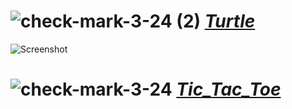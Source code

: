 # ![check-mark-3-24 (2)](https://github.com/yasinnorozzadeh/pylearn7/assets/88095232/8f6be430-ee18-444c-8f25-59d3b9e41271) [*_Turtle_*](https://github.com/yasinnorozzadeh/pylearn7/blob/main/python/sisson%2006/practice/result_turtle.py)
![Screenshot ](https://github.com/yasinnorozzadeh/pylearn7/assets/88095232/efba49f4-a8db-4c10-ad6d-db7aaf1f3360)

# ![check-mark-3-24](https://github.com/yasinnorozzadeh/pylearn7/assets/88095232/97376fb5-446b-4c81-91ca-9d31c0844cc8) [*_Tic_Tac_Toe_*]()
